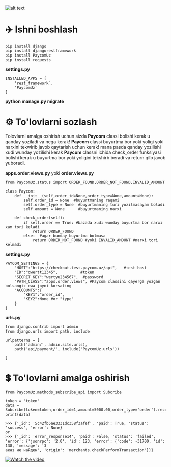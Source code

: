 ![alt text](https://i.imgur.com/bmVCvl8.jpg)

# ✈️ Ishni boshlash

````
pip install django
pip install djangorestframework
pip install PaycomUz 
pip install requests
````

**settings.py**

````
INSTALLED_APPS = [
    'rest_framework`,
    'PaycomUz`
]
````

**python manage.py migrate**

# ⚙️ To'lovlarni sozlash
Tolovlarni amalga oshirish uchun sizda **Paycom** classi bolishi kerak u qanday yoziladi va nega kerak!
**Paycom** classi buyurtma bor yoki yoligi yoki narxini tekwirib javob qaytarish uchun kerak!
mana pasda qanday yozilishi xudi wunday yozilishi kerak **Paycom** classni ichida check_order funksiyasi bolishi kerak u buyurtma bor yoki yoligini tekshirb beradi va return qilb javob yuboradi.

**apps.order.views.py** yoki **order.views.py**

````
from PaycomUz.status import ORDER_FOUND,ORDER_NOT_FOUND,INVALID_AMOUNT

class Paycom:
    def __init__(self,order_id=None,order_type=None,amount=None):
        self.order_id = None  #buyurtmaning raqami
        self.order_type = None  #buyurtmaning turi yozilmasayam boladi
        self.amount = None      #buyurtmaning narxi
    
    def check_order(self):
        if self.order == True: #bazada xudi wunday buyurtma bor narxi xam tori keladi
            return ORDER_FOUND 
        else:  #agar bunday buyurtma bolmasa
            return ORDER_NOT_FOUND #yoki INVALID_AMOUNT #narxi tori kelmadi
````
**settings.py**
````
PAYCOM_SETTINGS = {
    "HOST":"https://checkout.test.paycom.uz/api",   #test host
    "ID":"qwertt12345",          #token
    "SECRET_KEY":"wertyu234567",  #password
    "PATH_CLASS":"apps.order.views", #Paycom classini qayerga yozgan bolsangiz owa joyni korsating
    "ACCOUNTS":{
        "KEY1":"order_id",
        "KEY2":None #or "type"
    }
}

````

**urls.py**
````
from django.contrib import admin
from django.urls import path, include

urlpatterns = [
    path('admin/', admin.site.urls),
    path('api/payment/', include('PaycomUz.urls'))

]

````
# 💲 To'lovlarni amalga oshirish
````
from PaycomUz.methods_subscribe_api import Subcribe

token = 'token'
data = Subcribe(token=token,order_id=1,amount=5000.00,order_type='order').receipts_create()
print(data)

>>> {'_id': '5c42fb5ae3331dc358f3afef', 'paid': True, 'status': 'success', 'error': None}
or
>>> {'_id': 'error_response14', 'paid': False, 'status': 'failed', 'error': {'jsonrpc': '2.0', 'id': 123, 'error': {'code': -31700, 'id': 138, 'message': 'З
аказ не найден', 'origin': 'merchants.checkPerformTransaction'}}}

````


[![Watch the video](https://camo.githubusercontent.com/5b915b88213ef67fee1c4a890b87c4d354c1dae9/68747470733a2f2f692e696d6775722e636f6d2f626d5643766c382e6a7067)](https://youtu.be/pyj3WSLDe9g)
